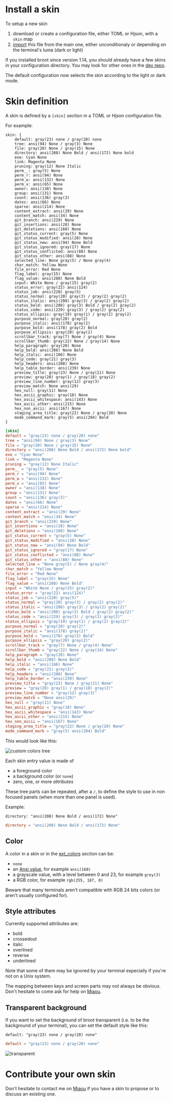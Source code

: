 
# Install a skin

To setup a new skin

1. download or create a configuration file, either TOML or Hjson, with a `skin` map
2. [import](../conf_file#imports) this file from the main one, either unconditionaly or depending on the terminal's luma (dark or light)

If you installed broot since version 1.14, you should already have a few skins in your configuration directory.
You may look for other ones in the [dev repo](https://github.com/Canop/broot/tree/master/resources/default-conf).

The default configuration now selects the skin according to the light or dark mode.

# Skin definition

A skin is defined by a `[skin]` section in a TOML or Hjson configuration file.

For example:

```Hjson
skin: {
	default: gray(23) none / gray(20) none
	tree: ansi(94) None / gray(3) None
	file: gray(20) None / gray(15) None
	directory: ansi(208) None Bold / ansi(172) None bold
	exe: Cyan None
	link: Magenta None
	pruning: gray(12) None Italic
	perm__: gray(5) None
	perm_r: ansi(94) None
	perm_w: ansi(132) None
	perm_x: ansi(65) None
	owner: ansi(138) None
	group: ansi(131) None
	count: ansi(136) gray(3)
	dates: ansi(66) None
	sparse: ansi(214) None
	content_extract: ansi(29) None
	content_match: ansi(34) None
	git_branch: ansi(229) None
	git_insertions: ansi(28) None
	git_deletions: ansi(160) None
	git_status_current: gray(5) None
	git_status_modified: ansi(28) None
	git_status_new: ansi(94) None Bold
	git_status_ignored: gray(17) None
	git_status_conflicted: ansi(88) None
	git_status_other: ansi(88) None
	selected_line: None gray(5) / None gray(4)
	char_match: Yellow None
	file_error: Red None
	flag_label: gray(15) None
	flag_value: ansi(208) None Bold
	input: White None / gray(15) gray(2)
	status_error: gray(22) ansi(124)
	status_job: ansi(220) gray(5)
	status_normal: gray(20) gray(3) / gray(2) gray(2)
	status_italic: ansi(208) gray(3) / gray(2) gray(2)
	status_bold: ansi(208) gray(3) Bold / gray(2) gray(2)
	status_code: ansi(229) gray(3) / gray(2) gray(2)
	status_ellipsis: gray(19) gray(1) / gray(2) gray(2)
	purpose_normal: gray(20) gray(2)
	purpose_italic: ansi(178) gray(2)
	purpose_bold: ansi(178) gray(2) Bold
	purpose_ellipsis: gray(20) gray(2)
	scrollbar_track: gray(7) None / gray(4) None
	scrollbar_thumb: gray(22) None / gray(14) None
	help_paragraph: gray(20) None
	help_bold: ansi(208) None Bold
	help_italic: ansi(166) None
	help_code: gray(21) gray(3)
	help_headers: ansi(208) None
	help_table_border: ansi(239) None
	preview_title: gray(23) None / gray(21) None
	preview: gray(20) gray(1) / gray(18) gray(2)
	preview_line_number: gray(12) gray(3)
	preview_match: None ansi(29)
	hex_null: gray(11) None
	hex_ascii_graphic: gray(18) None
	hex_ascii_whitespace: ansi(143) None
	hex_ascii_other: ansi(215) None
	hex_non_ascii: ansi(167) None
	staging_area_title: gray(22) None / gray(20) None
	mode_command_mark: gray(5) ansi(204) Bold
}
```
```toml
[skin]
default = "gray(23) none / gray(20) none"
tree = "ansi(94) None / gray(3) None"
file = "gray(20) None / gray(15) None"
directory = "ansi(208) None Bold / ansi(172) None bold"
exe = "Cyan None"
link = "Magenta None"
pruning = "gray(12) None Italic"
perm__ = "gray(5) None"
perm_r = "ansi(94) None"
perm_w = "ansi(132) None"
perm_x = "ansi(65) None"
owner = "ansi(138) None"
group = "ansi(131) None"
count = "ansi(136) gray(3)"
dates = "ansi(66) None"
sparse = "ansi(214) None"
content_extract = "ansi(29) None"
content_match = "ansi(34) None"
git_branch = "ansi(229) None"
git_insertions = "ansi(28) None"
git_deletions = "ansi(160) None"
git_status_current = "gray(5) None"
git_status_modified = "ansi(28) None"
git_status_new = "ansi(94) None Bold"
git_status_ignored = "gray(17) None"
git_status_conflicted = "ansi(88) None"
git_status_other = "ansi(88) None"
selected_line = "None gray(5) / None gray(4)"
char_match = "Yellow None"
file_error = "Red None"
flag_label = "gray(15) None"
flag_value = "ansi(208) None Bold"
input = "White None / gray(15) gray(2)"
status_error = "gray(22) ansi(124)"
status_job = "ansi(220) gray(5)"
status_normal = "gray(20) gray(3) / gray(2) gray(2)"
status_italic = "ansi(208) gray(3) / gray(2) gray(2)"
status_bold = "ansi(208) gray(3) Bold / gray(2) gray(2)"
status_code = "ansi(229) gray(3) / gray(2) gray(2)"
status_ellipsis = "gray(19) gray(1) / gray(2) gray(2)"
purpose_normal = "gray(20) gray(2)"
purpose_italic = "ansi(178) gray(2)"
purpose_bold = "ansi(178) gray(2) Bold"
purpose_ellipsis = "gray(20) gray(2)"
scrollbar_track = "gray(7) None / gray(4) None"
scrollbar_thumb = "gray(22) None / gray(14) None"
help_paragraph = "gray(20) None"
help_bold = "ansi(208) None Bold"
help_italic = "ansi(166) None"
help_code = "gray(21) gray(3)"
help_headers = "ansi(208) None"
help_table_border = "ansi(239) None"
preview_title = "gray(23) None / gray(21) None"
preview = "gray(20) gray(1) / gray(18) gray(2)"
preview_line_number = "gray(12) gray(3)"
preview_match = "None ansi(29)"
hex_null = "gray(11) None"
hex_ascii_graphic = "gray(18) None"
hex_ascii_whitespace = "ansi(143) None"
hex_ascii_other = "ansi(215) None"
hex_non_ascii = "ansi(167) None"
staging_area_title = "gray(22) None / gray(20) None"
mode_command_mark = "gray(5) ansi(204) Bold"
```

This would look like this:

![custom colors tree](img/20200525-custom-colors-panels.png)

Each skin entry value is made of

* a foreground color
* a background color (or `none`)
* zero, one, or more *attributes*

These tree parts can be repeated, after a `/`, to define the style to use in non focused panels (when more than one panel is used).

Example:

```hjson
directory: "ansi(208) None Bold / ansi(172) None"
```
```toml
directory = "ansi(208) None Bold / ansi(172) None"
```

## Color

A color in a skin or in the [ext_colors](../conf_file/#colors-by-file-extension) section can be:

* `none`
* an [Ansi value](https://en.wikipedia.org/wiki/ANSI_escape_code#8-bit), for example `ansi(160)`
* a grayscale value, with a level between 0 and 23, for example `grey(3)`
* a RGB color, for example `rgb(255, 187, 0)`

Beware that many terminals aren't compatible with RGB 24 bits colors (or aren't usually configured for).

## Style attributes

Currently supported attributes are:

* bold
* crossedout
* italic
* overlined
* reverse
* underlined

Note that some of them may be ignored by your terminal especially if you're not on a Unix system.

The mapping between keys and screen parts may not always be obvious. Don't hesitate to come ask for help on [Miaou](https://miaou.dystroy.org/3490?broot).

## Transparent background

If you want to set the background of broot transparent (i.e. to be the background of your terminal), you can set the default style like this:

```hjson
default: "gray(23) none / gray(20) none"
```
```toml
default = "gray(23) none / gray(20) none"
```

![transparent](img/20200529-transparent-broot.png)


# Contribute your own skin

Don't hesitate to contact me on [Miaou](https://miaou.dystroy.org/3490) if you have a skin to propose or to discuss an existing one.

